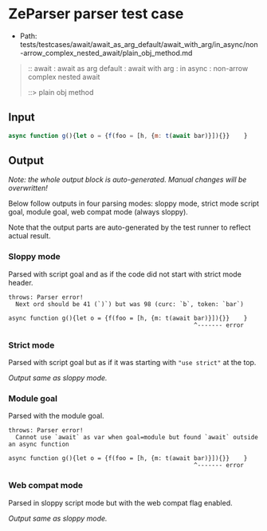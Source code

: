# ZeParser parser test case

- Path: tests/testcases/await/await_as_arg_default/await_with_arg/in_async/non-arrow_complex_nested_await/plain_obj_method.md

> :: await : await as arg default : await with arg : in async : non-arrow complex nested await
>
> ::> plain obj method

## Input

`````js
async function g(){let o = {f(foo = [h, {m: t(await bar)}]){}}    }
`````

## Output

_Note: the whole output block is auto-generated. Manual changes will be overwritten!_

Below follow outputs in four parsing modes: sloppy mode, strict mode script goal, module goal, web compat mode (always sloppy).

Note that the output parts are auto-generated by the test runner to reflect actual result.

### Sloppy mode

Parsed with script goal and as if the code did not start with strict mode header.

`````
throws: Parser error!
  Next ord should be 41 (`)`) but was 98 (curc: `b`, token: `bar`)

async function g(){let o = {f(foo = [h, {m: t(await bar)}]){}}    }
                                                    ^------- error
`````

### Strict mode

Parsed with script goal but as if it was starting with `"use strict"` at the top.

_Output same as sloppy mode._

### Module goal

Parsed with the module goal.

`````
throws: Parser error!
  Cannot use `await` as var when goal=module but found `await` outside an async function

async function g(){let o = {f(foo = [h, {m: t(await bar)}]){}}    }
                                                    ^------- error
`````


### Web compat mode

Parsed in sloppy script mode but with the web compat flag enabled.

_Output same as sloppy mode._

